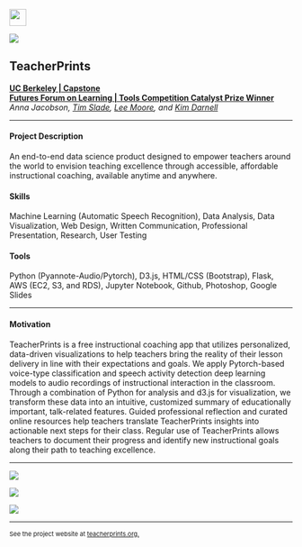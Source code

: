 [<img src="images/arrow_back.png?raw=true" width="30"/>](/data_science/index)

[<img src="images/ribbon.png?raw=true"/>](https://teacherprints.org/)

## TeacherPrints
[**UC Berkeley | Capstone**](https://www.ischool.berkeley.edu/projects/2020/teacherprints-envision-teaching-excellence)<br>
[**Futures Forum on Learning | Tools Competition Catalyst Prize Winner**](https://tools-competition.org/winners-2020-competition/)<br>
*Anna Jacobson, [Tim Slade](https://www.linkedin.com/in/tsslade/), [Lee Moore](https://www.linkedin.com/in/lee-a-moore/), and [Kim Darnell](https://www.linkedin.com/in/kim-darnell/)*

---

#### Project Description
An end-to-end data science product designed to empower teachers around the world to envision teaching excellence through accessible, affordable instructional coaching, available anytime and anywhere.

#### Skills 
Machine Learning (Automatic Speech Recognition), Data Analysis, Data Visualization, Web Design, Written Communication, Professional Presentation, Research, User Testing 

#### Tools 
Python (Pyannote-Audio/Pytorch), D3.js, HTML/CSS (Bootstrap), Flask, AWS (EC2, S3, and RDS), Jupyter Notebook, Github, Photoshop, Google Slides

---

#### Motivation

TeacherPrints is a free instructional coaching app that utilizes personalized, data-driven visualizations to help teachers bring the reality of their lesson delivery in line with their expectations and goals. We apply Pytorch-based voice-type classification and speech activity detection deep learning models to audio recordings of instructional interaction in the classroom. Through a combination of Python for analysis and d3.js for visualization, we transform these data into an intuitive, customized summary of educationally important, talk-related features. Guided professional reflection and curated online resources help teachers translate TeacherPrints insights into actionable next steps for their class. Regular use of TeacherPrints allows teachers to document their progress and identify new instructional goals along their path to teaching excellence.

---

[<img src="images/demo-3.png?raw=true"/>](https://teacherprints.org/demo_landing)

[<img src="images/demo-3b.png?raw=true"/>](https://teacherprints.org/demo_teacherprint)

[<img src="images/demo-3c.png?raw=true"/>](https://teacherprints.org/demo_speakerwheel)

---
<p style="font-size:11px">See the project website at <a href="https://teacherprints.org/">teacherprints.org.</a></p>

